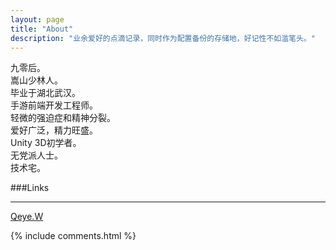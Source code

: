 ```yaml
---
layout: page
title: "About"
description: "业余爱好的点滴记录，同时作为配置备份的存储地，好记性不如滥笔头。"
---
```


九零后。<br>
嵩山少林人。<br>
毕业于湖北武汉。<br>
手游前端开发工程师。<br>
轻微的强迫症和精神分裂。<br>
爱好广泛，精力旺盛。<br>
Unity 3D初学者。<br>
无党派人士。<br>
技术宅。<br>

###Links

----------

[Qeye.W](http://leitai.wang)

{% include comments.html %}
